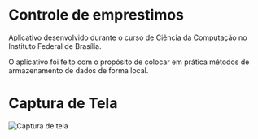 # Controle de emprestimos
Aplicativo desenvolvido durante o curso de Ciência da Computação no Instituto Federal de Brasília.

O aplicativo foi feito com o propósito de colocar em prática métodos de armazenamento de dados de forma local.

# Captura de Tela
![Captura de tela](http://g.recordit.co/oEIEXqKWdV.gif)

